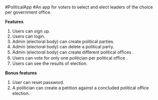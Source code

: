 #PoliticalApp
#An app for voters to select and elect leaders of the choice per government office.

**Features**

1. Users can sign up.  
2. Users can login.  
3. Admin (electoral body) can create political parties.  
4. Admin (electoral body) can delete a political party.  
5. Admin (electoral body) can create diﬀerent  political oﬃces .  
6. Users can vote for only one politician per  political oﬃce .   
7. Users can see the results of election. 



**Bonus features**
1. User can reset password. 
2. A politician can create a  petition  against a concluded political oﬃce election.  